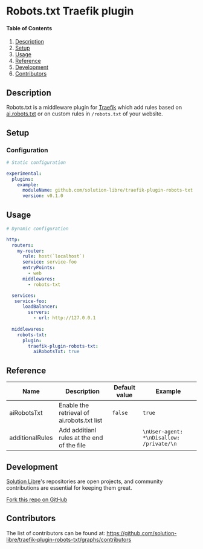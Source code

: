 # Robots.txt Traefik plugin

<!-- markdownlint-disable-next-line MD001 -->
#### Table of Contents

1. [Description](#description)
2. [Setup](#setup)
3. [Usage](#usage)
4. [Reference](#reference)
5. [Development](#development)
6. [Contributors](#contributors)

## Description

Robots.txt is a middleware plugin for [Traefik](https://traefik.io/) which add rules based on
[ai.robots.txt](https://github.com/ai-robots-txt/ai.robots.txt/) or on custom rules in `/robots.txt` of your website.

## Setup

### Configuration

```yaml
# Static configuration

experimental:
  plugins:
    example:
      moduleName: github.com/solution-libre/traefik-plugin-robots-txt
      version: v0.1.0
```

## Usage


```yaml
# Dynamic configuration

http:
  routers:
    my-router:
      rule: host(`localhost`)
      service: service-foo
      entryPoints:
        - web
      middlewares:
        - robots-txt

  services:
   service-foo:
      loadBalancer:
        servers:
          - url: http://127.0.0.1
  
  middlewares:
    robots-txt:
      plugin:
        traefik-plugin-robots-txt:
          aiRobotsTxt: true
```

## Reference

<!-- markdownlint-disable MD013 -->
| Name            | Description                                | Default value | Example                                  |
| --------------- | ------------------------------------------ | ------------- | ---------------------------------------- |
| aiRobotsTxt     | Enable the retrieval of ai.robots.txt list | `false`       | `true`                                   |
| additionalRules | Add additianl rules at the end of the file |               | `\nUser-agent: *\nDisallow: /private/\n` |
<!-- markdownlint-enable MD013 -->

## Development

[Solution Libre](https://www.solution-libre.fr)'s repositories are open projects,
and community contributions are essential for keeping them great.

[Fork this repo on GitHub](https://github.com/solution-libre/traefik-plugin-robots-txt/fork)

## Contributors

The list of contributors can be found at: <https://github.com/solution-libre/traefik-plugin-robots-txt/graphs/contributors>
